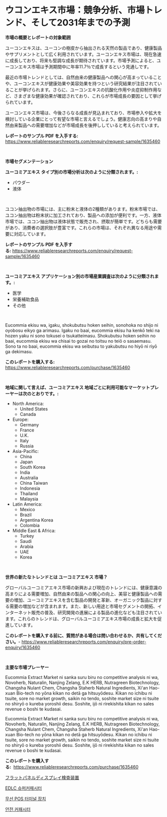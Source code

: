 <p><h1>ウコンエキス市場：競争分析、市場トレンド、そして2031年までの予測</h1></p><p><strong>市場の概要とレポートの対象範囲</strong></p>
<p><p>ユーコンエキスは、ユーコンの樹皮から抽出される天然の製品であり、健康製品やサプリメントとして広く利用されています。ユーコンエキス市場は、現在急速に成長しており、将来も堅調な成長が期待されています。市場予測によると、ユーコンエキス市場は予測期間中に年率11.7％で成長するという見通しです。</p><p>最近の市場トレンドとしては、自然由来の健康製品への関心が高まっていることや、ユーコンエキスが健康効果や美容効果を持つという研究結果が注目されていることが挙げられます。さらに、ユーコンエキスの抗酸化作用や炎症抑制作用など、さまざまな健康効果が確認されており、これらが市場成長の要因として挙げられています。</p><p>ユーコンエキス市場は、今後さらなる成長が見込まれており、市場参入や拡大を検討している企業にとって有望な市場と言えるでしょう。健康志向の高まりや自然由来製品への需要増加などが市場成長を後押ししていると考えられています。</p></p>
<p><strong>レポートのサンプル PDF を入手する:</strong> <a href="https://www.reliableresearchreports.com/enquiry/request-sample/1635460">https://www.reliableresearchreports.com/enquiry/request-sample/1635460</a></p>
<p>&nbsp;</p>
<p><strong>市場セグメンテーション</strong></p>
<p><strong>ユーコミアエキス タイプ別の市場分析は次のように分類されます。:</strong></p>
<p><ul><li>パウダー</li><li>液体</li></ul></p>
<p>&nbsp;</p>
<p><p>ユコン抽出物の市場には、主に粉末と液体の2種類があります。粉末市場では、ユコン抽出物は粉末状に加工されており、製品への添加が便利です。一方、液体市場では、ユコン抽出物は液体状態で販売され、摂取が簡単です。どちらも需要があり、消費者の選択肢が豊富です。これらの市場は、それぞれ異なる用途や需要に対応しています。</p></p>
<p><strong>レポートのサンプル PDF を入手する:</strong>&nbsp;<a href="https://www.reliableresearchreports.com/enquiry/request-sample/1635460">https://www.reliableresearchreports.com/enquiry/request-sample/1635460</a></p>
<p>&nbsp;</p>
<p><strong> ユーコミアエキス アプリケーション別の市場産業調査は次のように分類されます。:</strong></p>
<p><ul><li>医学</li><li>栄養補助食品</li><li>その他</li></ul></p>
<p>&nbsp;</p>
<p><p>Eucommia ekisu wa, igaku, shokubutsu hoken seihin, sonohoka no shijo ni oyobosu eikyo ga arimasu. Igaku no baai, eucommia ekisu ha kenkō teki na hozen yaku ni sono tokusei o tsukatteimasu. Shokubutsu hoken seihin no baai, eucommia ekisu wa chisai to gozai no toitsu no teiō o sasaemasu. Sono ta no baai, eucommia ekisu wa seibutsu to yakubutsu no hiyō ni riyō ga dekimasu.</p></p>
<p><strong>このレポートを購入する:</strong>&nbsp; <a href="https://www.reliableresearchreports.com/purchase/1635460">https://www.reliableresearchreports.com/purchase/1635460</a></p>
<p>&nbsp;</p>
<p><strong>地域に関して言えば、ユーコミアエキス 地域ごとに利用可能なマーケットプレーヤーは次のとおりです。:</strong></p>
<p><ul>
    <li>
        North America:
        <ul>
            <li>United States</li>
            <li>Canada</li>
        </ul>
    </li>
    <li>
        Europe:
        <ul>
            <li>Germany</li>
            <li>France</li>
            <li>U.K.</li>
            <li>Italy</li>
            <li>Russia</li>
        </ul>
    </li>
    <li>
        Asia-Pacific:
        <ul>
            <li>China</li>
            <li>Japan</li>
            <li>South Korea</li>
            <li>India</li>
            <li>Australia</li>
            <li>China Taiwan</li>
            <li>Indonesia</li>
            <li>Thailand</li>
            <li>Malaysia</li>
        </ul>
    </li>
    <li>
        Latin America:
        <ul>
            <li>Mexico</li>
            <li>Brazil</li>
            <li>Argentina Korea</li>
            <li>Colombia</li>
        </ul>
    </li>
    <li>
        Middle East & Africa:
        <ul>
            <li>Turkey</li>
            <li>Saudi</li>
            <li>Arabia</li>
            <li>UAE</li>
            <li>Korea</li>
        </ul>
    </li>
    </ul></p>
<p>&nbsp;</p>
<p><strong>世界の新たなトレンドとは ユーコミアエキス 市場？</strong></p>
<p><p>グローバルユーコミアエキス市場の新興および現在のトレンドには、健康意識の高まりによる需要増加、自然由来の製品への関心の向上、美容と健康製品への需要の増加、ユーコミアエキスを含む製品の開発と革新、オーガニック製品に対する需要の増加などが含まれます。また、新しい用途と市場セグメントの開拓、インターネット販売の普及、研究開発の進展による製品の進化なども注目されています。これらのトレンドは、グローバルユーコミアエキス市場の成長と拡大を促進しています。</p></p>
<p><strong>このレポートを購入する前に、質問がある場合は問い合わせるか、共有してください。</strong>- <a href="https://www.reliableresearchreports.com/enquiry/pre-order-enquiry/1635460">https://www.reliableresearchreports.com/enquiry/pre-order-enquiry/1635460</a></p>
<p>&nbsp;</p>
<p><strong>主要な市場プレーヤー</strong></p>
<p><p>Eucommia Extract Market ni sanka suru biru no competitive analysis ni wa, Novoherb, Naturalin, Nanjing Zelang, E.K HERB, Nutragreen Biotechnology, Changsha Nulant Chem, Changsha Staherb Natural Ingredients, Xi'an Hao-xuan Bio-tech no yōna kikan no detā ga hitsuyōdesu. Kikan no ichibu ni tsuite, sore no market growth, saikin no tendo, soshite market size ni tsuite no shiryō o kureba yoroshii desu. Soshite, ijō ni rirekishita kikan no sales revenue o boshi te kudasai.</p><p>Eucommia Extract Market ni sanka suru biru no competitive analysis ni wa, Novoherb, Naturalin, Nanjing Zelang, E.K HERB, Nutragreen Biotechnology, Changsha Nulant Chem, Changsha Staherb Natural Ingredients, Xi'an Hao-xuan Bio-tech no yōna kikan no detā ga hitsuyōdesu. Kikan no ichibu ni tsuite, sore no market growth, saikin no tendo, soshite market size ni tsuite no shiryō o kureba yoroshii desu. Soshite, ijō ni rirekishita kikan no sales revenue o boshi te kudasai.</p></p>
<p><strong>このレポートを購入する:</strong>&nbsp;&nbsp;<a href="https://www.reliableresearchreports.com/purchase/1635460">https://www.reliableresearchreports.com/purchase/1635460</a></p>
<p><p><a href="https://medium.com/@frankfurter35566/%E5%B9%B3%E9%9D%A2%E3%83%91%E3%83%8D%E3%83%AB%E3%83%87%E3%82%A3%E3%82%B9%E3%83%97%E3%83%AC%E3%82%A4%E6%A4%9C%E6%9F%BB%E6%A9%9F%E5%99%A8%E5%B8%82%E5%A0%B4%E3%81%AF-%E5%B8%82%E5%A0%B4%E3%82%B7%E3%82%A7%E3%82%A2-%E5%B8%82%E5%A0%B4%E5%8B%95%E5%90%91-%E5%B8%82%E5%A0%B4%E6%88%90%E9%95%B7%E3%81%AB%E9%96%A2%E3%81%99%E3%82%8B%E6%83%85%E5%A0%B1%E3%82%92%E6%8F%90%E4%BE%9B%E3%81%97%E3%81%BE%E3%81%99-46cade19b4c9">フラットパネルディスプレイ検査装置</a></p><p><a href="https://github.com/KellyLyncyh543964/Market-Research-Report-List-1/blob/main/69328885997.md">EDLC 슈퍼커패시터</a></p><p><a href="https://medium.com/@goonfghyt6587/%EB%AC%B4%EC%84%A0-pos-%ED%84%B0%EB%AF%B8%EB%84%90-%EA%B8%B0%EA%B8%B0-%EC%8B%9C%EC%9E%A5-%EC%9D%B8%EC%82%AC%EC%9D%B4%ED%8A%B8-%EC%8B%9C%EC%9E%A5-%EB%8F%99%ED%96%A5-%EC%84%B1%EC%9E%A5-2024%EB%85%84%EB%B6%80%ED%84%B0-2031%EB%85%84%EA%B9%8C%EC%A7%80-%EC%98%88%EC%83%81%EB%90%A8-9ed7bcb06485">무선 POS 터미널 장치</a></p><p><a href="https://github.com/laholand/Market-Research-Report-List-3/blob/main/51308095998.md">안전 커패시터</a></p></p>